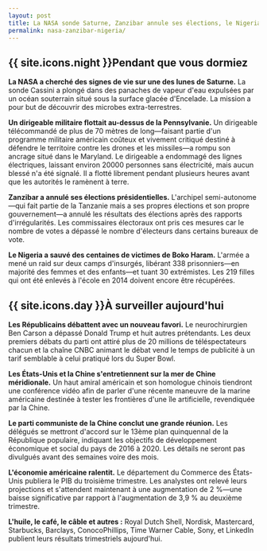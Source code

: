 ```yaml
---
layout: post
title: La NASA sonde Saturne, Zanzibar annule ses élections, le Nigeria sauve des victimes de Boko Haram
permalink: nasa-zanzibar-nigeria/
---
```


## {{ site.icons.night }}Pendant que vous dormiez

**La NASA a cherché des signes de vie sur une des lunes de Saturne.**
La sonde Cassini a plongé dans des panaches de vapeur d'eau expulsées par un océan souterrain situé sous la surface glacée d'Encelade.
La mission a pour but de découvrir des microbes extra-terrestres.

**Un dirigeable militaire flottait au-dessus de la Pennsylvanie.**
Un dirigeable télécommandé de plus de 70 mètres de long—faisant partie d'un programme militaire américain coûteux et vivement critiqué destiné à défendre le territoire contre les drones et les missiles—a rompu son ancrage situé dans le Maryland.
Le dirigeable a endommagé des lignes électriques, laissant environ 20000 personnes sans électricité, mais aucun blessé n'a été signalé. Il a flotté librement pendant plusieurs heures avant que les autorités le ramènent à terre.

**Zanzibar a annulé ses élections présidentielles.**
L'archipel semi-autonome—qui fait partie de la Tanzanie mais a ses propres élections et son propre gouvernement—a annulé les résultats des élections après des rapports d'irrégularités.
Les commissaires électoraux ont pris ces mesures car le nombre de votes a dépassé le nombre d'électeurs dans certains bureaux de vote.

**Le Nigeria a sauvé des centaines de victimes de Boko Haram.**
L'armée a mené un raid sur deux camps d'insurgés, libérant 338 prisonniers—en majorité des femmes et des enfants—et tuant 30 extrémistes.
Les 219 filles qui ont été enlevés à l'école en 2014 doivent encore être récupérées.

## {{ site.icons.day }}À surveiller aujourd'hui

**Les Républicains débattent avec un nouveau favori.**
Le neurochirurgien Ben Carson a dépassé Donald Trump et huit autres prétendants.
Les deux premiers débats du parti ont attiré plus de 20 millions de téléspectateurs chacun et la chaîne CNBC animant le débat vend le temps de publicité à un tarif semblable à celui pratiqué lors du Super Bowl.

**Les États-Unis et la Chine s'entretiennent sur la mer de Chine méridionale.**
Un haut amiral américain et son homologue chinois tiendront une conférence vidéo afin de parler d'une récente maneuvre de la marine américaine destinée à tester les frontières d'une île artificielle, revendiquée par la Chine.

**Le parti communiste de la Chine conclut une grande réunion.**
Les délégués se mettront d'accord sur le 13ème plan quinquennal de la République populaire, indiquant les objectifs de développement économique et social du pays de 2016 à 2020.
Les détails ne seront pas divulgués avant des semaines voire des mois.

**L'économie américaine ralentit.**
Le département du Commerce des États-Unis publiera le PIB du troisième trimestre.
Les analystes ont relevé leurs projections et s'attendent maintenant à une augmentation de 2 %—une baisse significative par rapport à l'augmentation de 3,9 % au deuxième trimestre.

**L'huile, le café, le câble et autres :**
Royal Dutch Shell, Nordisk, Mastercard, Starbucks, Barclays, ConocoPhillips, Time Warner Cable, Sony, et LinkedIn publient leurs résultats trimestriels aujourd'hui.
